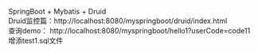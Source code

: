 SpringBoot + Mybatis + Druid <br/>
Druid监控篇：http://localhost:8080/myspringboot/druid/index.html <br/>
查询demo： http://localhost:8080/myspringboot/hello1?userCode=code11 <br/>
增添test1.sql文件
